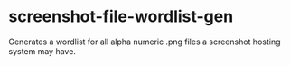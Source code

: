 # screenshot-file-wordlist-gen
Generates a wordlist for all alpha numeric .png files a screenshot hosting system may have. 
